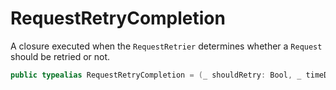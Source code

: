 # RequestRetryCompletion

A closure executed when the `RequestRetrier` determines whether a `Request` should be retried or not.

``` swift
public typealias RequestRetryCompletion = (_ shouldRetry: Bool, _ timeDelay: TimeInterval) -> Void
```
